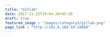 ```yaml
---
title: "Gitlab"
date: 2017-11-22T19:04:20+05:30
draft: true
featured_image : "images/category3/gitlab.png"
page_link : "http://101.6.160.59:10080"
---
```


